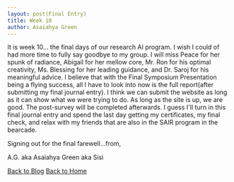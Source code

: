 ```yaml
---
layout: post(Final Entry)
title: Week 10
author: Asaiahya Green
---
```



It is week 10... the final days of our research AI program. I wish I could of had more time to fully say goodbye to my group. I will miss Peace for her spunk of radiance, Abigail for her mellow core, Mr. Ron for his optimal creativity, Ms. Blessing for her leading guidance, and Dr. Saroj for his meaningful advice. I believe that with the Final Symposium Presentation being a flying success, all I have to look into now is the full report(after submitting my final journal entry). I think we can submit the website as long as it can show what we were trying to do. As long as the site is up, we are good. The post-survey will be completed afterwards. I guess I'll turn in this final journal entry and spend the last day getting my certificates, my final check, and relax with my friends that are also in the SAIR program in the bearcade. 

Signing out for the final farewell...from,

A.G. aka Asaiahya Green aka Sisi

[Back to Blog](./my-blog.md)
[Back to Home](./)
